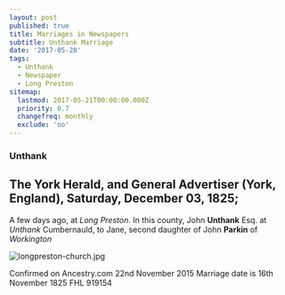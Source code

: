 ```yaml
---
layout: post
published: true
title: Marriages in Newspapers
subtitle: Unthank Marriage
date: '2017-05-20'
tags:
  - Unthank
  - Newspaper
  - Long Preston
sitemap:
  lastmod: 2017-05-21T00:00:00.000Z
  priority: 0.7
  changefreq: monthly
  exclude: 'no'
---
```

### Unthank

## The York Herald, and General Advertiser (York, England), Saturday, December 03, 1825; 

A few days ago, at *Long Preston*.  In this county, John **Unthank** Esq. at *Unthank* Cumbernauld, to Jane, second daughter of John **Parkin** of  *Workington*

![longpreston-church.jpg](https://draftin.com:443/images/34226?token=n6FcArSxpezhQhA6sckMsSYD7H19UI0_Q7dMWfuo5x0JUt1zqjy3bQh-ULMHd6x4oycX-fjS9gOlz_ZB_ypKewo) 

Confirmed on Ancestry.com 22nd November 2015 
Marriage date is 16th November 1825
FHL 919154
